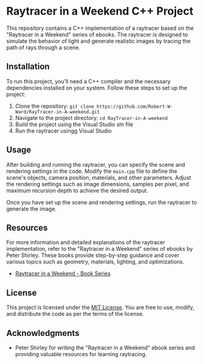 # Raytracer in a Weekend C++ Project

This repository contains a C++ implementation of a raytracer based on the "Raytracer in a Weekend" series of ebooks. The raytracer is designed to simulate the behavior of light and generate realistic images by tracing the path of rays through a scene.

## Installation

To run this project, you'll need a C++ compiler and the necessary dependencies installed on your system. Follow these steps to set up the project:

1. Clone the repository: `git clone https://github.com/Robert-W-Ward/RayTracer-in-A-weekend.git`
2. Navigate to the project directory: `cd RayTracer-in-A-weekend`
3. Build the project using the Visual Studio sln file
4. Run the raytracer usingg Visual Studio

## Usage

After building and running the raytracer, you can specify the scene and rendering settings in the code. Modify the `main.cpp` file to define the scene's objects, camera position, materials, and other parameters. Adjust the rendering settings such as image dimensions, samples per pixel, and maximum recursion depth to achieve the desired output.

Once you have set up the scene and rendering settings, run the raytracer to generate the image. 

## Resources

For more information and detailed explanations of the raytracer implementation, refer to the "Raytracer in a Weekend" series of ebooks by Peter Shirley. These books provide step-by-step guidance and cover various topics such as geometry, materials, lighting, and optimizations.

- [Raytracer in a Weekend - Book Series](https://raytracing.github.io/)

## License

This project is licensed under the [MIT License](LICENSE). You are free to use, modify, and distribute the code as per the terms of the license.

## Acknowledgments

- Peter Shirley for writing the "Raytracer in a Weekend" ebook series and providing valuable resources for learning raytracing.
